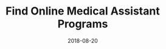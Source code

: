 ---
path: "/programs/l/"
scramble: "DC4F683C"
date: "2018-08-20"
title: "Find Online Medical Assistant Programs"
content: ""
components: "{'ads':0,'lrform':1}"
action: ""
areaOfStudy: "75346615"
concentration: "885D3815"
collegeId: ""
headerText: ""
introText: ""
buttonText: ""
submitButtonText: ""
theme: "ce-sem-programs"
launchInLightbox: "FALSE"
template: ""
aosName: "medical"
conName: ""
---